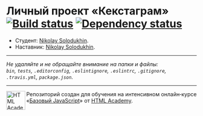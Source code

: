 # Личный проект «Кекстаграм» [![Build status][travis-image]][travis-url] [![Dependency status][dependency-image]][dependency-url]

* Студент: [Nikolay Solodukhin](https://up.htmlacademy.ru/javascript/8/user/138404).
* Наставник: [Nikolay Solodukhin](https://up.htmlacademy.ru/javascript/8/user/138404).

---

_Не удаляйте и не обращайте внимание на папки и файлы:_<br>
_`bin`, `tests`, `.editorconfig`, `.eslintignore`, `.eslintrc`, `.gitignore`, `.travis.yml`, `package.json`._

---

<a href="https://htmlacademy.ru/intensive/javascript"><img align="left" width="50" height="50" title="HTML Academy" src="https://up.htmlacademy.ru/static/img/intensive/javascript/logo-for-github.svg"></a>

Репозиторий создан для обучения на интенсивном онлайн‑курсе «[Базовый JavaScript](https://htmlacademy.ru/intensive/javascript)» от [HTML Academy](https://htmlacademy.ru).

[travis-image]: https://travis-ci.org/htmlacademy-javascript/138404-kekstagram.svg?branch=master
[travis-url]: https://travis-ci.org/htmlacademy-javascript/138404-kekstagram
[dependency-image]: https://david-dm.org/htmlacademy-javascript/138404-kekstagram.svg?style=flat-square
[dependency-url]: https://david-dm.org/htmlacademy-javascript/138404-kekstagram
